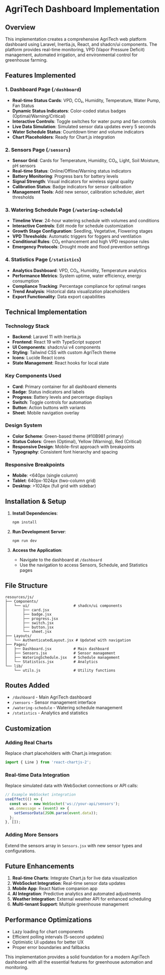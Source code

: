 # AgriTech Dashboard Implementation

## Overview

This implementation creates a comprehensive AgriTech web platform dashboard using Laravel, Inertia.js, React, and shadcn/ui components. The platform provides real-time monitoring, VPD (Vapor Pressure Deficit) management, automated irrigation, and environmental control for greenhouse farming.

## Features Implemented

### 1. Dashboard Page (`/dashboard`)
- **Real-time Status Cards**: VPD, CO₂, Humidity, Temperature, Water Pump, Fan Status
- **Dynamic Status Indicators**: Color-coded status badges (Optimal/Warning/Critical)
- **Interactive Controls**: Toggle switches for water pump and fan controls
- **Live Data Simulation**: Simulated sensor data updates every 5 seconds
- **Water Schedule Status**: Countdown timer and volume indicators
- **Chart Placeholders**: Ready for Chart.js integration

### 2. Sensors Page (`/sensors`)
- **Sensor Grid**: Cards for Temperature, Humidity, CO₂, Light, Soil Moisture, pH sensors
- **Real-time Status**: Online/Offline/Warning status indicators
- **Battery Monitoring**: Progress bars for battery levels
- **Signal Strength**: Visual indicators for wireless signal quality
- **Calibration Status**: Badge indicators for sensor calibration
- **Management Tools**: Add new sensor, calibration scheduler, alert thresholds

### 3. Watering Schedule Page (`/watering-schedule`)
- **Timeline View**: 24-hour watering schedule with volumes and conditions
- **Interactive Controls**: Edit mode for schedule customization
- **Growth Stage Configuration**: Seedling, Vegetative, Flowering stages
- **VPD Thresholds**: Automatic triggers for foggers and ventilation
- **Conditional Rules**: CO₂ enhancement and high VPD response rules
- **Emergency Protocols**: Drought mode and flood prevention settings

### 4. Statistics Page (`/statistics`)
- **Analytics Dashboard**: VPD, CO₂, Humidity, Temperature analytics
- **Performance Metrics**: System uptime, water efficiency, energy consumption
- **Compliance Tracking**: Percentage compliance for optimal ranges
- **Trend Analysis**: Historical data visualization placeholders
- **Export Functionality**: Data export capabilities

## Technical Implementation

### Technology Stack
- **Backend**: Laravel 11 with Inertia.js
- **Frontend**: React 19 with TypeScript support
- **UI Components**: shadcn/ui v4 components
- **Styling**: Tailwind CSS with custom AgriTech theme
- **Icons**: Lucide React icons
- **State Management**: React hooks for local state

### Key Components Used
- **Card**: Primary container for all dashboard elements
- **Badge**: Status indicators and labels
- **Progress**: Battery levels and percentage displays
- **Switch**: Toggle controls for automation
- **Button**: Action buttons with variants
- **Sheet**: Mobile navigation overlay

### Design System
- **Color Scheme**: Green-based theme (#10B981 primary)
- **Status Colors**: Green (Optimal), Yellow (Warning), Red (Critical)
- **Responsive Design**: Mobile-first approach with breakpoints
- **Typography**: Consistent font hierarchy and spacing

### Responsive Breakpoints
- **Mobile**: <640px (single column)
- **Tablet**: 640px-1024px (two-column grid)
- **Desktop**: >1024px (full grid with sidebar)

## Installation & Setup

1. **Install Dependencies**:
   ```bash
   npm install
   ```

2. **Run Development Server**:
   ```bash
   npm run dev
   ```

3. **Access the Application**:
   - Navigate to the dashboard at `/dashboard`
   - Use the navigation to access Sensors, Schedule, and Statistics pages

## File Structure

```
resources/js/
├── Components/
│   └── ui/                    # shadcn/ui components
│       ├── card.jsx
│       ├── badge.jsx
│       ├── progress.jsx
│       ├── switch.jsx
│       ├── button.jsx
│       └── sheet.jsx
├── Layouts/
│   └── AuthenticatedLayout.jsx # Updated with navigation
├── Pages/
│   ├── Dashboard.jsx          # Main dashboard
│   ├── Sensors.jsx            # Sensor management
│   ├── WateringSchedule.jsx   # Schedule management
│   └── Statistics.jsx         # Analytics
└── lib/
    └── utils.js               # Utility functions
```

## Routes Added

- `/dashboard` - Main AgriTech dashboard
- `/sensors` - Sensor management interface
- `/watering-schedule` - Watering schedule management
- `/statistics` - Analytics and statistics

## Customization

### Adding Real Charts
Replace chart placeholders with Chart.js integration:
```javascript
import { Line } from 'react-chartjs-2';
```

### Real-time Data Integration
Replace simulated data with WebSocket connections or API calls:
```javascript
// Example WebSocket integration
useEffect(() => {
  const ws = new WebSocket('ws://your-api/sensors');
  ws.onmessage = (event) => {
    setSensorData(JSON.parse(event.data));
  };
}, []);
```

### Adding More Sensors
Extend the sensors array in `Sensors.jsx` with new sensor types and configurations.

## Future Enhancements

1. **Real-time Charts**: Integrate Chart.js for live data visualization
2. **WebSocket Integration**: Real-time sensor data updates
3. **Mobile App**: React Native companion app
4. **AI Integration**: Predictive analytics and automated adjustments
5. **Weather Integration**: External weather API for enhanced scheduling
6. **Multi-tenant Support**: Multiple greenhouse management

## Performance Optimizations

- Lazy loading for chart components
- Efficient polling intervals (5-second updates)
- Optimistic UI updates for better UX
- Proper error boundaries and fallbacks

This implementation provides a solid foundation for a modern AgriTech dashboard with all the essential features for greenhouse automation and monitoring. 
